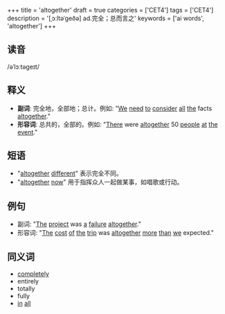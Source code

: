+++
title = 'altogether'
draft = true
categories = ['CET4']
tags = ['CET4']
description = '[ˌɔːltəˈgeðə] ad.完全；总而言之'
keywords = ['ai words', 'altogether']
+++

## 读音
/əˈlɔːtəgeɪt/

## 释义
- **副词**: 完全地，全部地；总计。例如: "[We](/post/we/) [need](/post/need/) [to](/post/to/) [consider](/post/consider/) [all](/post/all/) [the](/post/the/) facts [altogether](/post/altogether/)." 
- **形容词**: 总共的，全部的。例如: "[There](/post/there/) were [altogether](/post/altogether/) 50 [people](/post/people/) [at](/post/at/) [the](/post/the/) [event](/post/event/)."

## 短语
- "[altogether](/post/altogether/) [different](/post/different/)" 表示完全不同。
- "[altogether](/post/altogether/) [now](/post/now/)" 用于指挥众人一起做某事，如唱歌或行动。

## 例句
- 副词: "[The](/post/the/) [project](/post/project/) was [a](/post/a/) [failure](/post/failure/) [altogether](/post/altogether/)."
- 形容词: "[The](/post/the/) [cost](/post/cost/) [of](/post/of/) [the](/post/the/) [trip](/post/trip/) was [altogether](/post/altogether/) [more](/post/more/) [than](/post/than/) [we](/post/we/) expected."

## 同义词
- [completely](/post/completely/)
- entirely
- totally
- fully
- [in](/post/in/) [all](/post/all/)
